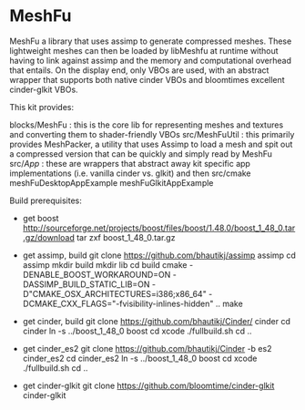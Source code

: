 MeshFu
======

MeshFu a library that uses assimp to generate compressed meshes. These lightweight meshes can then be loaded by libMeshfu at runtime without having to link against assimp and the memory and computational overhead that entails. On the display end, only VBOs are used, with an abstract wrapper that supports both native cinder VBOs and bloomtimes excellent cinder-glkit VBOs.

This kit provides:

blocks/MeshFu : this is the core lib for representing meshes and textures and converting them to shader-friendly VBOs
src/MeshFuUtil : this primarily provides MeshPacker, a utility that uses Assimp to load a mesh and spit out a compressed version that can be quickly and simply read by MeshFu
src/*App* : these are wrappers that abstract away kit specific app implementations (i.e. vanilla cinder vs. glkit) and then 
src/cmake
meshFuDesktopAppExample
meshFuGlkitAppExample

Build prerequisites:

* get boost
http://sourceforge.net/projects/boost/files/boost/1.48.0/boost_1_48_0.tar.gz/download
tar zxf boost_1_48_0.tar.gz

* get assimp, build
git clone https://github.com/bhautikj/assimp assimp
cd assimp
mkdir build
mkdir lib
cd build
cmake -DENABLE_BOOST_WORKAROUND=ON -DASSIMP_BUILD_STATIC_LIB=ON -D"CMAKE_OSX_ARCHITECTURES=i386;x86_64" -DCMAKE_CXX_FLAGS="-fvisibility-inlines-hidden" ..
make

* get cinder, build
git clone https://github.com/bhautikj/Cinder/ cinder
cd cinder
ln -s ../boost_1_48_0 boost
cd  xcode
./fullbuild.sh
cd ..

* get cinder_es2
git clone https://github.com/bhautikj/Cinder -b es2 cinder_es2 
cd cinder_es2
ln -s ../boost_1_48_0 boost
cd  xcode
./fullbuild.sh
cd ..

* get cinder-glkit
git clone https://github.com/bloomtime/cinder-glkit cinder-glkit